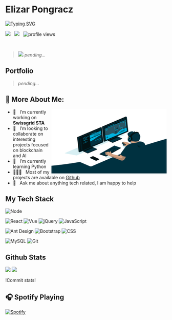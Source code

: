 # Elizar Pongracz

[![Typing SVG](https://readme-typing-svg.herokuapp.com?color=3FB3F7&size=30&vCenter=true&width=600&lines=Full-stack+web+and+app+developer;Done+software+engineering+EFZ;Studying+computer+science;Loving+new+technologies;Crypto+is+the+future)](https://git.io/typing-svg)
<br/>

<p>
   <img src="https://badges.pufler.dev/years/elipongr">
   &nbsp;
  <img src="https://badges.pufler.dev/repos/elipongr">
   &nbsp;
  <img src="https://gpvc.arturio.dev/elipongr" alt="profile views">
</p>


<br/>

> *<img src="https://raw.githubusercontent.com/iampavangandhi/iampavangandhi/master/gifs/Hi.gif" width="30px"> pending...*

## Portfolio
> *pending...*



## 🧐 More About Me:

<img align="right" alt="GIF" src="https://raw.githubusercontent.com/elipongr/elipongr/main/code.gif" height="200px" width="360px"/>

- 🔭 &nbsp; I’m currently working on **Swissgrid STA**
- 🤝 &nbsp; I’m looking to collaborate on interesting projects focused on blockchain and AI
- 🌱 &nbsp; I’m currently learning Python 
- 👨🏻‍💻 &nbsp; Most of my projects are available on [Github](https://github.com/rahul-jha98?tab=repositories)
- 💬 &nbsp; Ask me about anything tech related, I am happy to help


## My Tech Stack
![Node](https://img.shields.io/badge/-Node-%232c3e50?style=flat-square&logo=node.js)

![React](https://img.shields.io/badge/-React-%232c3e50?style=flat-square&logo=react)
![Vue](https://img.shields.io/badge/-Vue-%232c3e50?style=flat-square&logo=Vue.js)
![jQuery](https://img.shields.io/badge/-jQuery-%232c3e50?style=flat-square&logo=jQuery)
![JavaScript](https://img.shields.io/badge/-JavaScript-%232c3e50?style=flat-square&logo=javascript&logoColor=e1cc1b&labelColor=%232c3e50&color=%232c3e50)

![Ant Design](https://img.shields.io/badge/-Antd-%232c3e50?style=flat-square&logo=ant-design)
![Bootstrap](https://img.shields.io/badge/-Bootstrap-%232c3e50?style=flat-square&logo=Bootstrap)
![CSS](https://img.shields.io/badge/-CSS-%232c3e50?style=flat-square&logo=css3)

![MySQL](https://img.shields.io/badge/-MySQL-%232c3e50?style=flat-square&logo=MySQL&logoColor=ffffff&labelColor=%232c3e50&color=%232c3e50)
![Git](https://img.shields.io/badge/-Git-%232c3e50?style=flat-square&logo=git)

## Github Stats
<p>
<img src="https://github-readme-stats.vercel.app/api/top-langs/?username=elipongr&layout=compact&title_color=fff&text_color=fff&bg_color=0D1117" height="160px" />
<img src="https://github-readme-stats.vercel.app/api?username=elipongr&title_color=fff&text_color=fff&icon_color=F7DF1E&bg_color=0D1117&show_icons=true" height="160px" />
</p>

!Commit stats!


## 🎧 Spotify Playing

[![Spotify](https://spotify-now-playing-elipongr.vercel.app/api/spotify-playing)](https://open.spotify.com/user/ownedbypeli)
